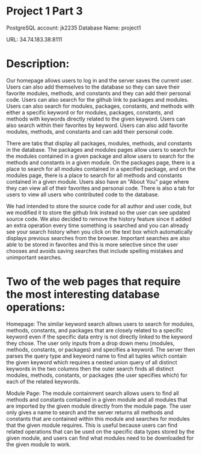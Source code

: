 # Project 1 Part 3

PostgreSQL account: jk2235
Database Name: project1

URL: 34.74.183.38:8111

# Description: 

Our homepage allows users to log in and the server saves the current user. Users can also add themselves to the database so they can save their favorite modules, methods, and constants and they can add their personal code. Users can also search for the github link to packages and modules. Users can also search for modules, packages, constants, and methods with either a specific keyword or for modules, packages, constants, and methods with keywords directly related to the given keyword. Users can also search within their favorites by keyword. Users can also add favorite modules, methods, and constants and can add their personal code.

There are tabs that display all packages, modules, methods, and constants in the database. The packages and modules pages allow users to search for the modules contained in a given package and allow users to search for the methods and constants in a given module. On the packages page, there is a place to search for all modules contained in a specified package, and on the modules page, there is a place to search for all methods and constants contained in a given module. Users also have an "About You" page where they can view all of their favorites and personal code. There is also a tab for users to view all users who contributed code to the database.

We had intended to store the source code for all author and user code, but we modified it to store the github link instead so the user can see updated source code. We also decided to remove the history feature since it added an extra operation every time something is searched and you can already see your search history when you click on the text box which automatically displays previous searches from the browser. Important searches are also able to be stored in favorites and this is more selective since the user chooses and avoids saving searches that include spelling mistakes and unimportant searches.

# Two of the web pages that require the most interesting database operations:

Homepage: The similar keyword search allows users to search for modules, methods, constants, and packages that are closely related to a specific keyword even if the specific data entry is not directly linked to the keyword they chose. The user only inputs from a drop down menu (modules, methods, constants, or packages) and specifies a keyword. The server then parses the query type and keyword name to find all tuples which contain the given keyword which requires a nested union query of all distinct keywords in the two columns then the outer search finds all distinct modules, methods, constants, or packages (the user specifies which) for each of the related keywords.

Module Page: The module containment search allows users to find all methods and constants contained in a given module and all modules that are imported by the given module directly from the module page. The user only gives a name to search and the server returns all methods and constants that are contained within this module and searches for modules that the given module requires. This is useful because users can find related operations that can be used on the specific data types stored by the given module, and users can find what modules need to be downloaded for the given module to work.
